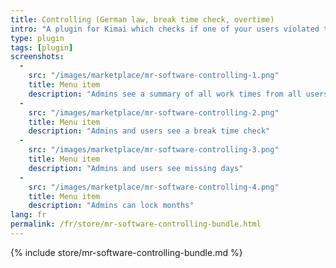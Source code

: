 ```yaml
---
title: Controlling (German law, break time check, overtime)
intro: "A plugin for Kimai which checks if one of your users violated the German break time law + nominal and actual work time comparison + overtime view"
type: plugin
tags: [plugin]
screenshots:
  - 
    src: "/images/marketplace/mr-software-controlling-1.png"
    title: Menu item
    description: "Admins see a summary of all work times from all users"
  - 
    src: "/images/marketplace/mr-software-controlling-2.png"
    title: Menu item
    description: "Admins and users see a break time check"
  - 
    src: "/images/marketplace/mr-software-controlling-3.png"
    title: Menu item
    description: "Admins and users see missing days"
  - 
    src: "/images/marketplace/mr-software-controlling-4.png"
    title: Menu item
    description: "Admins can lock months"
lang: fr
permalink: /fr/store/mr-software-controlling-bundle.html
---
```


{% include store/mr-software-controlling-bundle.md %}
